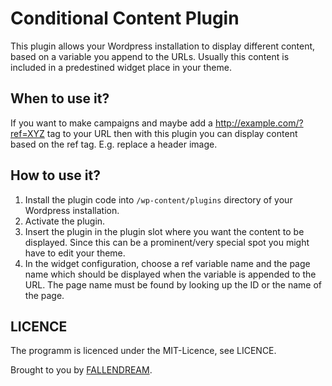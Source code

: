 Conditional Content Plugin
============

This plugin allows your Wordpress installation to display different content, based on a variable you append to the URLs. Usually this content is included in a predestined widget place in your theme.

When to use it?
------------

If you want to make campaigns and maybe add a http://example.com/?ref=XYZ tag to your URL then with this plugin you can display content based on the ref tag. E.g. replace a header image.

How to use it?
-------------

1. Install the plugin code into `/wp-content/plugins` directory of your Wordpress installation.
2. Activate the plugin.
3. Insert the plugin in the plugin slot where you want the content to be displayed. Since this can be a prominent/very special spot you might have to edit your theme.
4. In the widget configuration, choose a ref variable name and the page name which should be displayed when the variable is appended to the URL. The page name must be found by looking up the ID or the name of the page.

LICENCE
-------------

The programm is licenced under the MIT-Licence, see LICENCE.

Brought to you by [FALLENDREAM](http://www.fallendream.com).